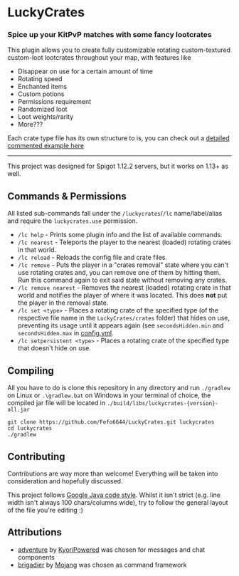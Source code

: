 # LuckyCrates
### Spice up your KitPvP matches with some fancy lootcrates

This plugin allows you to create fully customizable rotating custom-textured custom-loot lootcrates throughout your map, with features like
* Disappear on use for a certain amount of time
* Rotating speed
* Enchanted items
* Custom potions
* Permissions requirement
* Randomized loot
* Loot weights/rarity
* More???

Each crate type file has its own structure to is, you can check out a [detailed commented example here](https://raw.githubusercontent.com/Fefo6644/LuckyCrates/master/src/main/resources/crates/example.json)

___

This project was designed for Spigot 1.12.2 servers, but it works on 1.13+ as well.


## Commands & Permissions

All listed sub-commands fall under the `/luckycrates`/`/lc` name/label/alias and require the `luckycrates.use` permission.
* `/lc help` - Prints some plugin info and the list of available commands.
* `/lc nearest` - Teleports the player to the nearest (loaded) rotating crates in that world.
* `/lc reload` - Reloads the config file and crate files.
* `/lc remove` - Puts the player in a "crates removal" state where you can't use rotating crates and, you can remove one of them by hitting them. Run this command again to exit said state without removing any crates.
* `/lc remove nearest` - Removes the nearest (loaded) rotating crate in that world and notifies the player of where it was located. This does **not** put the player in the removal state.
* `/lc set <type>` - Places a rotating crate of the specified type (of the respective file name in the `LuckyCrates/crates` folder) that hides on use, preventing its usage until it appears again (see `secondsHidden.min` and `secondsHidden.max` in [config.yml](https://github.com/Fefo6644/LuckyCrates/blob/master/src/main/resources/crates/donor.json#L4-L7).
* `/lc setpersistent <type>` - Places a rotating crate of the specified type that doesn't hide on use.


## Compiling

All you have to do is clone this repository in any directory and run `./gradlew` on Linux or `.\gradlew.bat` on Windows in your terminal of choice, the compiled jar file will be located in `./build/libs/luckycrates-{version}-all.jar`
```
git clone https://github.com/Fefo6644/LuckyCrates.git luckycrates
cd luckycrates
./gradlew
```


## Contributing

Contributions are way more than welcome! Everything will be taken into consideration and hopefully discussed.

This project follows [Google Java code style](https://google.github.io/styleguide/javaguide.html). Whilst it isn't strict (e.g. line width isn't always 100 chars/columns wide), try to follow the general layout of the file you're editing :)


## Attributions

* [adventure](https://github.com/KyoriPowered/adventure) by [KyoriPowered](https://github.com/KyoriPowered) was chosen for messages and chat components
* [brigadier](https://github.com/Mojang/brigadier) by [Mojang](https://github.com/Mojang) was chosen as command framework
